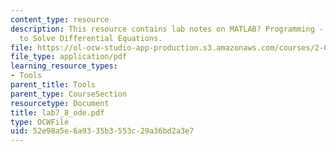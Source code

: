 ```yaml
---
content_type: resource
description: This resource contains lab notes on MATLAB? Programming - Algorithms
  to Solve Differential Equations.
file: https://ol-ocw-studio-app-production.s3.amazonaws.com/courses/2-003j-dynamics-and-control-i-spring-2007/52e98a5e6a9335b3553c29a36bd2a3e7_lab7_8_ode.pdf
file_type: application/pdf
learning_resource_types:
- Tools
parent_title: Tools
parent_type: CourseSection
resourcetype: Document
title: lab7_8_ode.pdf
type: OCWFile
uid: 52e98a5e-6a93-35b3-553c-29a36bd2a3e7
---
```


